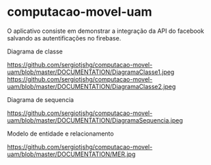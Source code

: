 # computacao-movel-uam


O aplicativo consiste em demonstrar a integração da API do facebook salvando as autentificações no firebase.


Diagrama de classe

https://github.com/sergiotjshg/computacao-movel-uam/blob/master/DOCUMENTATION/DiagramaClasse1.jpeg
https://github.com/sergiotjshg/computacao-movel-uam/blob/master/DOCUMENTATION/DiagramaClasse2.jpeg


Diagrama de sequencia

https://github.com/sergiotjshg/computacao-movel-uam/blob/master/DOCUMENTATION/DiagramaSequencia.jpeg


Modelo de entidade e relacionamento

https://github.com/sergiotjshg/computacao-movel-uam/blob/master/DOCUMENTATION/MER.jpg
